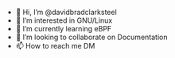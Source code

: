 - 👋 Hi, I’m @davidbradclarksteel
- 👀 I’m interested in GNU/Linux
- 🌱 I’m currently learning eBPF
- 💞️ I’m looking to collaborate on Documentation
- 📫 How to reach me DM

<!---
davidbradclarksteel/davidbradclarksteel is a ✨ special ✨ repository because its `README.md` (this file) appears on your GitHub profile.
You can click the Preview link to take a look at your changes.
--->
